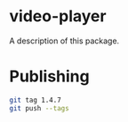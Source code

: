 # video-player

A description of this package.

# Publishing

```bash
git tag 1.4.7
git push --tags
```
